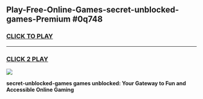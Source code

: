 
## Play-Free-Online-Games-secret-unblocked-games-Premium #0q748
<h3>
<a href="https://premium.freeplayer.one?title=secret-unblocked-games&ref=8M">CLICK TO PLAY</a></h3>
<hr>

<h3>
<a href="https://premium.freeplayer.one?title=secret-unblocked-games&ref=8M">CLICK 2 PLAY</a>
  
</h3>

<a href="https://premium.freeplayer.one?title=secret-unblocked-games&ref=8M"><img src="https://clearcache.store/games.png"></a>


**secret-unblocked-games games unblocked: Your Gateway to Fun and Accessible Online Gaming**
